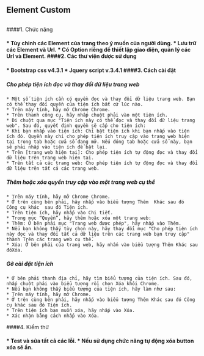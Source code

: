 ## Element Custom <h2>
####1. Chức năng <h4>
	* Tùy chỉnh các Element của trang theo ý muốn của người dùng.
	* Lưu trữ các Element và Url.
	* Có Option riêng để thiết lập giao diện, quản lý các Url và Element.
####2. Các thư viện được sử dụng<h4>
	* Bootstrap css v4.3.1
	* Jquery script v.3.4.1
####3. Cách cài đặt<h4>
##### Cho phép tiện ích đọc và thay đổi dữ liệu trang web<h5>
	* Một số tiện ích cần có quyền đọc và thay đổi dữ liệu trang web. Bạn có thể thay đổi quyền của tiện ích bất cứ lúc nào.
	* Trên máy tính, hãy mở Chrome Chrome.
	* Trên thanh công cụ, hãy nhấp chuột phải vào một tiện ích.
	* Di chuột qua mục "Tiện ích này có thể đọc và thay đổi dữ liệu trang web". Sau đó, quyết định quyền sẽ cấp cho tiện ích:
	* Khi bạn nhấp vào tiện ích: Chỉ bật tiện ích khi bạn nhấp vào tiện ích đó. Quyền này chỉ cho phép tiện ích truy cập vào trang web hiện tại trong tab hoặc cửa sổ đang mở. Nếu đóng tab hoặc cửa sổ này, bạn sẽ phải nhấp vào tiện ích để bật lại.
	* Trên [trang web hiện tại]: Cho phép tiện ích tự động đọc và thay đổi dữ liệu trên trang web hiện tại.
	* Trên tất cả các trang web: Cho phép tiện ích tự động đọc và thay đổi dữ liệu trên tất cả các trang web.
##### Thêm hoặc xóa quyền truy cập vào một trang web cụ thể<h5>
	* Trên máy tính, hãy mở Chrome Chrome.
	* Ở trên cùng bên phải, hãy nhấp vào biểu tượng Thêm  Khác sau đó  Công cụ khác  sau đó Tiện ích.
	* Trên tiện ích, hãy nhấp vào Chi tiết.
	* Trong mục “Quyền”, hãy thêm hoặc xóa một trang web:
	* Thêm: Ở bên phải mục "Trang web được phép", hãy nhấp vào Thêm.
	* Nếu bạn không thấy tùy chọn này, hãy thay đổi mục "Cho phép tiện ích này đọc và thay đổi tất cả dữ liệu trên các trang web bạn truy cập" thành Trên các trang web cụ thể.
	* Xóa: Ở bên phải của trang web, hãy nhấn vào biểu tượng Thêm Khác sau đóXóa.
##### Gỡ cài đặt tiện ích<h5>
	* Ở bên phải thanh địa chỉ, hãy tìm biểu tượng của tiện ích. Sau đó, nhấp chuột phải vào biểu tượng rồi chọn Xóa khỏi Chrome.
	* Nếu bạn không thấy biểu tượng của tiện ích, hãy làm như sau:
	* Trên máy tính, hãy mở Chrome.
	* Ở trên cùng bên phải, hãy nhấp vào biểu tượng Thêm Khác sau đó Công cụ khác sau đó Tiện ích.
	* Trên tiện ích bạn muốn xóa, hãy nhấp vào Xóa.
	* Xác nhận bằng cách nhấp vào Xóa.
####4. Kiểm thử <h4>
	* Test và sửa tất cả các lỗi.
	* Nếu sử dụng chức năng tự động xóa button xóa sẽ ẩn.
	
